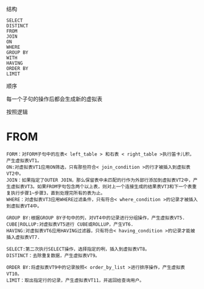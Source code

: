 


结构

    SELECT 
    DISTINCT
    FROM
    JOIN
    ON
    WHERE
    GROUP BY
    WITH
    HAVING
    ORDER BY
    LIMIT
    
顺序

每一个子句的操作后都会生成新的虚拟表


按照逻辑


# FROM  

    FORM：对FORM子句中的左表< left_table > 和右表 < right_table >执行笛卡儿积，产生虚拟表VT1。
    ON:对虚拟表VT1应用ON筛选，只有那些符合< join_condition >的行才被插入到虚拟表VT2中。
    JOIN：如果指定了OUTER JOIN，那么保留表中未匹配的行作为外部行添加到虚拟表VT2中，产生虚拟表VT3。如果FROM字句包含两个以上表，则对上一个连接生成的结果表VT3和下一个表重复执行步骤1~步骤3，直到处理完所有的表为止。
    WHERE：对虚拟表VT3应用WHERE过滤条件，只有符合< where_condition >的记录才被插入到虚拟表VT4中。
    
    GROUP BY:根据GROUP BY子句中的列，对VT4中的记录进行分组操作，产生虚拟表VT5.
    CUBE|ROLLUP:对虚拟表VT5进行 CUBE或ROLLUP，产生VT6.
    HAVING:对虚拟表VT6应用HAVING过滤器，只有符合< having_condition >的记录才能被插入虚拟表VT7.
    
    SELECT:第二次执行SELECT操作，选择指定的咧，插入到虚拟表VT8。
    DISTINCT：去除重复数据，产生虚拟表VT9。
    
    ORDER BY:将虚拟表VT9中的记录按照< order_by_list >进行排序操作，产生虚拟表VT10。
    LIMIT：取出指定行的记录，产生虚拟表VT11，并返回给查询用户。